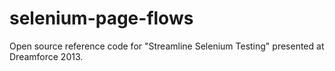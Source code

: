 selenium-page-flows
===================

Open source reference code for "Streamline Selenium Testing" presented at Dreamforce 2013.
